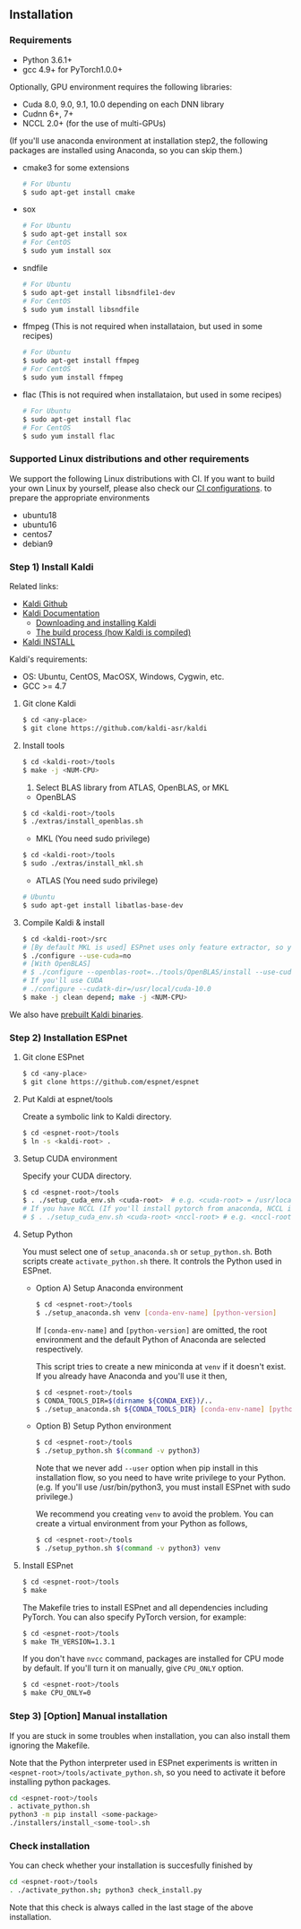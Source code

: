 ## Installation
### Requirements

- Python 3.6.1+
- gcc 4.9+ for PyTorch1.0.0+

Optionally, GPU environment requires the following libraries:

- Cuda 8.0, 9.0, 9.1, 10.0 depending on each DNN library
- Cudnn 6+, 7+
- NCCL 2.0+ (for the use of multi-GPUs)

(If you'll use anaconda environment at installation step2,
the following packages are installed using Anaconda, so you can skip them.)

- cmake3 for some extensions
    ```sh
    # For Ubuntu
    $ sudo apt-get install cmake
    ```
- sox
    ```sh
    # For Ubuntu
    $ sudo apt-get install sox
    # For CentOS
    $ sudo yum install sox
    ```
- sndfile
    ```sh
    # For Ubuntu
    $ sudo apt-get install libsndfile1-dev
    # For CentOS
    $ sudo yum install libsndfile
    ```
- ffmpeg (This is not required when installataion, but used in some recipes)
    ```sh
    # For Ubuntu
    $ sudo apt-get install ffmpeg
    # For CentOS
    $ sudo yum install ffmpeg
    ```
- flac (This is not required when installataion, but used in some recipes)
    ```sh
    # For Ubuntu
    $ sudo apt-get install flac
    # For CentOS
    $ sudo yum install flac
    ```

### Supported Linux distributions and other requirements

We support the following Linux distributions with CI. If you want to build your own Linux by yourself,
please also check our [CI configurations](https://github.com/espnet/espnet/blob/master/.circleci/config.yml).
to prepare the appropriate environments

- ubuntu18
- ubuntu16
- centos7
- debian9


### Step 1) Install Kaldi
Related links:
- [Kaldi Github](https://github.com/kaldi-asr/kaldi)
- [Kaldi Documentation](https://kaldi-asr.org/)
  - [Downloading and installing Kaldi](https://kaldi-asr.org/doc/install.html)
  - [The build process (how Kaldi is compiled)](https://kaldi-asr.org/doc/build_setup.html)
- [Kaldi INSTALL](https://github.com/kaldi-asr/kaldi/blob/master/INSTALL)

Kaldi's requirements:
- OS: Ubuntu, CentOS, MacOSX, Windows, Cygwin, etc.
- GCC >= 4.7

1. Git clone Kaldi

    ```sh
    $ cd <any-place>
    $ git clone https://github.com/kaldi-asr/kaldi
    ```
1. Install tools

    ```sh
    $ cd <kaldi-root>/tools
    $ make -j <NUM-CPU>
    ```
    1. Select BLAS library from ATLAS, OpenBLAS, or MKL

    - OpenBLAS

    ```sh
    $ cd <kaldi-root>/tools
    $ ./extras/install_openblas.sh
    ```
    - MKL (You need sudo privilege)

    ```sh
    $ cd <kaldi-root>/tools
    $ sudo ./extras/install_mkl.sh
    ```
    - ATLAS (You need sudo privilege)

    ```sh
    # Ubuntu
    $ sudo apt-get install libatlas-base-dev
    ```

1. Compile Kaldi & install

    ```sh
    $ cd <kaldi-root>/src
    # [By default MKL is used] ESPnet uses only feature extractor, so you can disable CUDA
    $ ./configure --use-cuda=no
    # [With OpenBLAS]
    # $ ./configure --openblas-root=../tools/OpenBLAS/install --use-cuda=no
    # If you'll use CUDA
    # ./configure --cudatk-dir=/usr/local/cuda-10.0
    $ make -j clean depend; make -j <NUM-CPU>
    ```
We also have [prebuilt Kaldi binaries](https://github.com/espnet/espnet/blob/master/ci/install_kaldi.sh).

### Step 2) Installation ESPnet
1. Git clone ESPnet
    ```sh
    $ cd <any-place>
    $ git clone https://github.com/espnet/espnet
    ```
1. Put Kaldi at espnet/tools

    Create a symbolic link to Kaldi directory.

    ```sh
    $ cd <espnet-root>/tools
    $ ln -s <kaldi-root> .
    ```
1. Setup CUDA environment

    Specify your CUDA directory.

    ```sh
    $ cd <espnet-root>/tools
    $ . ./setup_cuda_env.sh <cuda-root>  # e.g. <cuda-root> = /usr/local/cuda
    # If you have NCCL (If you'll install pytorch from anaconda, NCCL is also bundled, so you don't need to give it)
    # $ . ./setup_cuda_env.sh <cuda-root> <nccl-root> # e.g. <nccl-root> = /usr/local/nccl
    ```
1. Setup Python

    You must select one of `setup_anaconda.sh` or `setup_python.sh`.
    Both scripts create `activate_python.sh` there. It controls the Python used in ESPnet.

    - Option A) Setup Anaconda environment

        ```sh
        $ cd <espnet-root>/tools
        $ ./setup_anaconda.sh venv [conda-env-name] [python-version]
        ```

        If `[conda-env-name]` and `[python-version]` are omitted,
        the root environment and the default Python of Anaconda are selected respectively.

        This script tries to create a new miniconda at `venv` if it doesn't exist.
        If you already have Anaconda and you'll use it then,

        ```sh
        $ cd <espnet-root>/tools
        $ CONDA_TOOLS_DIR=$(dirname ${CONDA_EXE})/..
        $ ./setup_anaconda.sh ${CONDA_TOOLS_DIR} [conda-env-name] [python-version]
        ```

    - Option B) Setup Python environment

        ```sh
        $ cd <espnet-root>/tools
        $ ./setup_python.sh $(command -v python3)
        ```

        Note that we never add `--user` option when pip install in this installation flow,
        so you need to have write privilege to your Python.
        (e.g. If you'll use /usr/bin/python3, you must install ESPnet with sudo privilege.)

        We recommend you creating `venv` to avoid the problem.
        You can create a virtual environment from your Python as follows,

        ```sh
        $ cd <espnet-root>/tools
        $ ./setup_python.sh $(command -v python3) venv
        ```
1. Install ESPnet

    ```sh
    $ cd <espnet-root>/tools
    $ make
    ```

    The Makefile tries to install ESPnet and all dependencies including PyTorch.
    You can also specify PyTorch version, for example:

    ```sh
    $ cd <espnet-root>/tools
    $ make TH_VERSION=1.3.1
    ```

    If you don't have `nvcc` command, packages are installed for CPU mode by default.
    If you'll turn it on manually, give `CPU_ONLY` option.

    ```sh
    $ cd <espnet-root>/tools
    $ make CPU_ONLY=0
    ```
### Step 3) [Option] Manual installation
If you are stuck in some troubles when installation, you can also install them ignoring the Makefile.

Note that the Python interpreter used in ESPnet experiments is written in `<espnet-root>/tools/activate_python.sh`,
so you need to activate it before installing python packages.

```sh
cd <espnet-root>/tools
. activate_python.sh
python3 -m pip install <some-package>
./installers/install_<some-tool>.sh
```

### Check installation
You can check whether your installation is succesfully finished by 
```sh
cd <espnet-root>/tools
. ./activate_python.sh; python3 check_install.py
```
Note that this check is always called in the last stage of the above installation.
